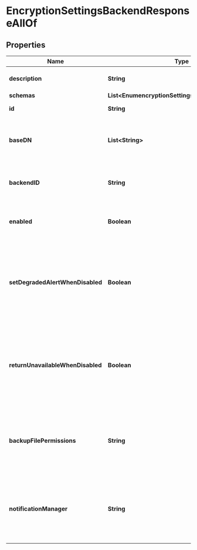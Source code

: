 

# EncryptionSettingsBackendResponseAllOf


## Properties

| Name | Type | Description | Notes |
|------------ | ------------- | ------------- | -------------|
|**description** | **String** | A description for this Backend |  [optional] |
|**schemas** | **List&lt;EnumencryptionSettingsBackendSchemaUrn&gt;** |  |  [optional] |
|**id** | **String** | Name of the Backend |  [optional] |
|**baseDN** | **List&lt;String&gt;** | Specifies the base DN(s) for the data that the backend handles. |  [optional] |
|**backendID** | **String** | Specifies a name to identify the associated backend. |  [optional] |
|**enabled** | **Boolean** | Indicates whether the backend is enabled in the server. |  [optional] |
|**setDegradedAlertWhenDisabled** | **Boolean** | Determines whether the Directory Server enters a DEGRADED state (and sends a corresponding alert) when this Backend is disabled. |  [optional] |
|**returnUnavailableWhenDisabled** | **Boolean** | Determines whether any LDAP operation that would use this Backend is to return UNAVAILABLE when this Backend is disabled. |  [optional] |
|**backupFilePermissions** | **String** | Specifies the permissions that should be applied to files and directories created by a backup of the backend. |  [optional] |
|**notificationManager** | **String** | Specifies a notification manager for changes resulting from operations processed through this Backend |  [optional] |



